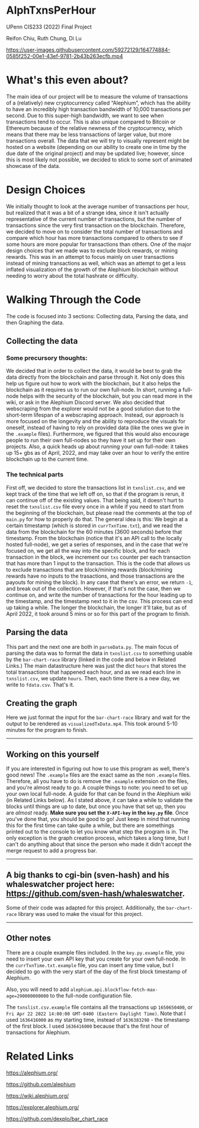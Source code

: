 # AlphTxnsPerHour
UPenn CIS233 (2022) Final Project

Reifon Chiu, Ruth Chung, Di Lu


https://user-images.githubusercontent.com/59272129/164774884-0585f252-00e1-43ef-9781-2b43b263ecfb.mp4


# What's this even about?

The main idea of our project will be to measure the volume of transactions of a (relatively) new cryptocurrency called “Alephium”, which has the ability to have an incredibly high transaction bandwidth of 10,000 transactions per second. Due to this super-high bandwidth, we want to see when transactions tend to occur. This is also unique compared to Bitcoin or Ethereum because of the relative newness of the cryptocurrency, which means that there may be less transactions of larger value, but more transactions overall. The data that we will try to visually represent might be hosted on a website (depending on our ability to create one in time by the due date of the original project) and may be updated live; however, since this is most likely not possible, we decided to stick to some sort of animated showcase of the data.

# Design Choices
We initially thought to look at the average number of transactions per hour, but realized that it was a bit of a strange idea, since it isn't actually representative of the current number of transactions, but the number of transactions since the very first transaction on the blockchain. Therefore, we decided to move on to consider the total number of transactions and compare which hour has more transactions compared to others to see if some hours are more popular for transactions than others. One of the major design choices that we made was to exclude block rewards, or mining rewards. This was in an attempt to focus mainly on user transactions instead of mining transactions as well, which was an attempt to get a less inflated visualization of the growth of the Alephium blockchain without needing to worry about the total hashrate or difficulty.

# Walking Through the Code
The code is focused into 3 sections: Collecting data, Parsing the data, and then Graphing the data.

## Collecting the data
### Some precursory thoughts: 
We decided that in order to collect the data, it would be best to grab the data directly from the blockchain and parse through it. Not only does this help us figure out how to work with the blockchain, but it also helps the blockchain as it requires us to run our own full-node. In short, running a full-node helps with the security of the blockchain, but you can read more in the wiki, or ask in the Alephium Discord server. We also decided that webscraping from the explorer would not be a good solution due to the short-term lifespan of a webscraping approach. Instead, our approach is more focused on the longevity and the ability to reproduce the visuals for oneself, instead of having to rely on provided data (like the ones we give in the `.example` files). Furthermore, we figured that this would also encourage people to run their own full-nodes so they have it set up for their own projects. Also, a quick heads up about running your own full-node: it takes up 15+ gbs as of April, 2022, and may take over an hour to verify the entire blockchain up to the current time.

### The technical parts
First off, we decided to store the transactions list in `txnslist.csv`, and we kept track of the time that we left off on, so that if the program is rerun, it can continue off of the existing values. That being said, it doesn't hurt to reset the `txnslist.csv` file every once in a while if you need to start from the beginning of the blockchain, but please read the comments at the top of `main.py` for how to properly do that. The general idea is this: We begin at a certain timestamp (which is stored in `currTxnTime.txt`), and we read the data from the blockchain for the 60 minutes (3600 seconds) before that timestamp. From the blockchain (notice that it's an API call to the locally hosted full-node), we get a series of responses, and in the case that we're focused on, we get all the way into the specific block, and for each transaction in the block, we increment our `txs` counter per each transaction that has more than 1 input to the transaction. This is the code that allows us to exclude transactions that are block/mining rewards (block/mining rewards have no inputs to the trasactions, and those transactions are the payouts for mining the block). In any case that there's an error, we return `-1`, and break out of the collection. However, if that's not the case, then we continue on, and write the number of transactions for the hour leading up to the timestamp, and the timestamp next to it in the csv. This process can end up taking a while. The longer the blockchain, the longer it'll take, but as of April 2022, it took around 5 mins or so for this part of the program to finish.

## Parsing the data
This part and the next one are both in `parseData.py`. The main focus of parsing the data was to format the data in `txnslist.csv` to something usable by the `bar-chart-race` library (linked in the code and below in Related Links.) The main datastructure here was just the dict `hours` that stores the total transactions that happened each hour, and as we read each line in `txnslist.csv`, we update `hours`. Then, each time there is a new day, we write to `fdata.csv`. That's it.

## Creating the graph
Here we just format the input for the `bar-chart-race` library and wait for the output to be rendered as `visualizedTxData.mp4`. This took around 5-10 minutes for the program to finish.

---

## Working on this yourself
If you are interested in figuring out how to use this program as well, there's good news! The `.example` files are the exact same as the non `.example` files. Therefore, all you have to do is remove the `.example` extension on the files, and you're almost ready to go. A couple things to note: you need to set up your own local full-node. A guide for that can be found in the Alephium wiki (in Related Links below). As I stated above, it can take a while to validate the blocks until things are up to date, but once you have that set up, then you are *almost* ready. **Make sure you set the `X-API-key` in the `key.py` file**. Once you've done that, you should be good to go! Just keep in mind that running this for the first time can take quite a while, but there are somethings printed out to the console to let you know what step the program is in. The only exception is the graph creation process, which takes a long time, but I can't do anything about that since the person who made it didn't accept the merge request to add a progress bar.

---
## A big thanks to cgi-bin (sven-hash) and his whaleswatcher project here: https://github.com/sven-hash/whaleswatcher.
Some of their code was adapted for this project.
Additionally, the `bar-chart-race` library was used to make the visual for this project.

---
## Other notes
There are a couple example files included. In the `key.py.example` file, you need to insert your own API key that you create for your own full-node. In the `currTxnTime.txt.example` file, you can insert any time value, but I decided to go with the very start of the day of the first block timestamp of Alephium.

Also, you will need to add `alephium.api.blockflow-fetch-max-age=290000000000` to the full-node configuration file.

The `txnslist.csv.example` file contains all the transactions up `1650650400`, or `Fri Apr 22 2022 14:00:00 GMT-0400 (Eastern Daylight Time)`. Note that I used `1636416000` as my starting time, instead of `1636383298` - the timestamp of the first block. I used `1636416000` because that's the first hour of transactions for Alephium.

# Related Links
https://alephium.org/ 

https://github.com/alephium 

https://wiki.alephium.org/ 

https://explorer.alephium.org/ 

https://github.com/dexplo/bar_chart_race 
